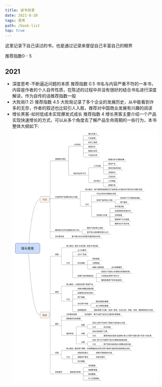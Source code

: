 ```yaml
---
title: 读书目录
date: 2021-8-20
tags: 思考
path: /book-list
top: true
---
```


这里记录下自己读过的书，也是通过记录来督促自己丰富自己的眼界

推荐指数0 - 5

## 2021

* 深度思考-不断逼近问题的本质  推荐指数 0.5
书名与内容严重不符的一本书，内容是作者的个人自传性质，在陈述的过程中并没有很好的结合书名进行深度解读，作为自传的话推荐指数一般  
* 大败局(1 2) 推荐指数 4.5 
大败局记录了多个企业的发展历史，从中能看到许多的无奈，作者的叙述也比较引人入胜，推荐对中国商业发展有兴趣的阅读
* 增长黑客-如何低成本实现爆发式成长  推荐指数 4
增长黑客主要介绍一个产品实现快速增长的方式，可以从多个角度去了解产品生命周期的一些行为，本书整体大纲如下:  
![增长黑客](./readBook/increase.png)
